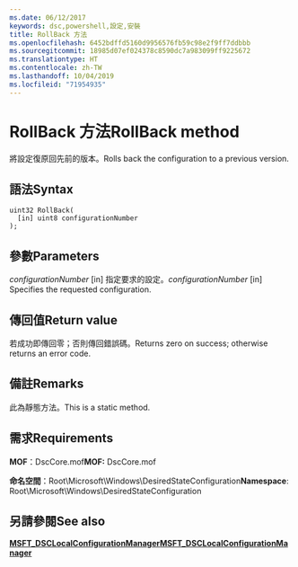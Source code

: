 ```yaml
---
ms.date: 06/12/2017
keywords: dsc,powershell,設定,安裝
title: RollBack 方法
ms.openlocfilehash: 6452bdffd5160d9956576fb59c98e2f9ff7ddbbb
ms.sourcegitcommit: 18985d07ef024378c8590dc7a983099ff9225672
ms.translationtype: HT
ms.contentlocale: zh-TW
ms.lasthandoff: 10/04/2019
ms.locfileid: "71954935"
---
```

# <a name="rollback-method"></a><span data-ttu-id="7e20b-103">RollBack 方法</span><span class="sxs-lookup"><span data-stu-id="7e20b-103">RollBack method</span></span>

<span data-ttu-id="7e20b-104">將設定復原回先前的版本。</span><span class="sxs-lookup"><span data-stu-id="7e20b-104">Rolls back the configuration to a previous version.</span></span>

## <a name="syntax"></a><span data-ttu-id="7e20b-105">語法</span><span class="sxs-lookup"><span data-stu-id="7e20b-105">Syntax</span></span>

```mof
uint32 RollBack(
  [in] uint8 configurationNumber
);
```

## <a name="parameters"></a><span data-ttu-id="7e20b-106">參數</span><span class="sxs-lookup"><span data-stu-id="7e20b-106">Parameters</span></span>

<span data-ttu-id="7e20b-107">*configurationNumber* \[in\] 指定要求的設定。</span><span class="sxs-lookup"><span data-stu-id="7e20b-107">*configurationNumber* \[in\] Specifies the requested configuration.</span></span>

## <a name="return-value"></a><span data-ttu-id="7e20b-108">傳回值</span><span class="sxs-lookup"><span data-stu-id="7e20b-108">Return value</span></span>

<span data-ttu-id="7e20b-109">若成功即傳回零；否則傳回錯誤碼。</span><span class="sxs-lookup"><span data-stu-id="7e20b-109">Returns zero on success; otherwise returns an error code.</span></span>

## <a name="remarks"></a><span data-ttu-id="7e20b-110">備註</span><span class="sxs-lookup"><span data-stu-id="7e20b-110">Remarks</span></span>

<span data-ttu-id="7e20b-111">此為靜態方法。</span><span class="sxs-lookup"><span data-stu-id="7e20b-111">This is a static method.</span></span>

## <a name="requirements"></a><span data-ttu-id="7e20b-112">需求</span><span class="sxs-lookup"><span data-stu-id="7e20b-112">Requirements</span></span>

<span data-ttu-id="7e20b-113">**MOF**：DscCore.mof</span><span class="sxs-lookup"><span data-stu-id="7e20b-113">**MOF:** DscCore.mof</span></span>

<span data-ttu-id="7e20b-114">**命名空間**：Root\Microsoft\Windows\DesiredStateConfiguration</span><span class="sxs-lookup"><span data-stu-id="7e20b-114">**Namespace**: Root\Microsoft\Windows\DesiredStateConfiguration</span></span>

## <a name="see-also"></a><span data-ttu-id="7e20b-115">另請參閱</span><span class="sxs-lookup"><span data-stu-id="7e20b-115">See also</span></span>

[<span data-ttu-id="7e20b-116">**MSFT_DSCLocalConfigurationManager**</span><span class="sxs-lookup"><span data-stu-id="7e20b-116">**MSFT_DSCLocalConfigurationManager**</span></span>](msft-dsclocalconfigurationmanager.md)
